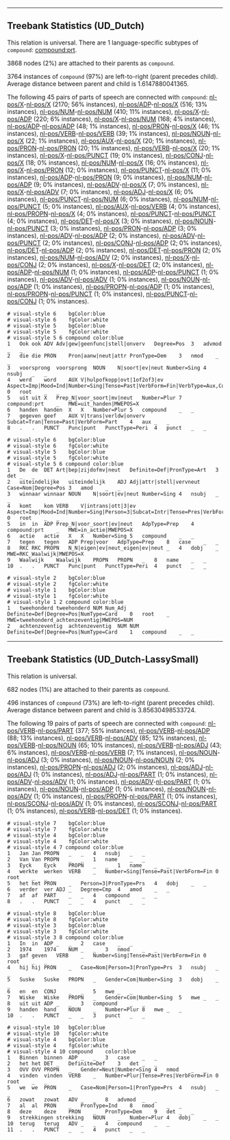 

--------------------------------------------------------------------------------

## Treebank Statistics (UD_Dutch)

This relation is universal.
There are 1 language-specific subtypes of `compound`: [compound:prt]().

3868 nodes (2%) are attached to their parents as `compound`.

3764 instances of `compound` (97%) are left-to-right (parent precedes child).
Average distance between parent and child is 1.6147880041365.

The following 45 pairs of parts of speech are connected with `compound`: [nl-pos/X]()-[nl-pos/X]() (2170; 56% instances), [nl-pos/ADP]()-[nl-pos/X]() (516; 13% instances), [nl-pos/NUM]()-[nl-pos/NUM]() (410; 11% instances), [nl-pos/X]()-[nl-pos/ADP]() (220; 6% instances), [nl-pos/X]()-[nl-pos/NUM]() (168; 4% instances), [nl-pos/ADP]()-[nl-pos/ADP]() (48; 1% instances), [nl-pos/PRON]()-[nl-pos/X]() (46; 1% instances), [nl-pos/VERB]()-[nl-pos/VERB]() (39; 1% instances), [nl-pos/NOUN]()-[nl-pos/X]() (22; 1% instances), [nl-pos/AUX]()-[nl-pos/X]() (20; 1% instances), [nl-pos/PRON]()-[nl-pos/PRON]() (20; 1% instances), [nl-pos/VERB]()-[nl-pos/X]() (20; 1% instances), [nl-pos/X]()-[nl-pos/PUNCT]() (19; 0% instances), [nl-pos/CONJ]()-[nl-pos/X]() (18; 0% instances), [nl-pos/NUM]()-[nl-pos/X]() (16; 0% instances), [nl-pos/X]()-[nl-pos/PRON]() (12; 0% instances), [nl-pos/PUNCT]()-[nl-pos/X]() (11; 0% instances), [nl-pos/ADP]()-[nl-pos/PRON]() (9; 0% instances), [nl-pos/NUM]()-[nl-pos/ADP]() (9; 0% instances), [nl-pos/ADV]()-[nl-pos/X]() (7; 0% instances), [nl-pos/X]()-[nl-pos/ADV]() (7; 0% instances), [nl-pos/ADJ]()-[nl-pos/X]() (6; 0% instances), [nl-pos/PUNCT]()-[nl-pos/NUM]() (6; 0% instances), [nl-pos/NUM]()-[nl-pos/PUNCT]() (5; 0% instances), [nl-pos/AUX]()-[nl-pos/VERB]() (4; 0% instances), [nl-pos/PROPN]()-[nl-pos/X]() (4; 0% instances), [nl-pos/PUNCT]()-[nl-pos/PUNCT]() (4; 0% instances), [nl-pos/DET]()-[nl-pos/X]() (3; 0% instances), [nl-pos/NOUN]()-[nl-pos/PUNCT]() (3; 0% instances), [nl-pos/PRON]()-[nl-pos/ADP]() (3; 0% instances), [nl-pos/ADV]()-[nl-pos/ADP]() (2; 0% instances), [nl-pos/ADV]()-[nl-pos/PUNCT]() (2; 0% instances), [nl-pos/CONJ]()-[nl-pos/ADP]() (2; 0% instances), [nl-pos/DET]()-[nl-pos/ADP]() (2; 0% instances), [nl-pos/DET]()-[nl-pos/PRON]() (2; 0% instances), [nl-pos/NUM]()-[nl-pos/ADV]() (2; 0% instances), [nl-pos/X]()-[nl-pos/CONJ]() (2; 0% instances), [nl-pos/X]()-[nl-pos/DET]() (2; 0% instances), [nl-pos/ADP]()-[nl-pos/NUM]() (1; 0% instances), [nl-pos/ADP]()-[nl-pos/PUNCT]() (1; 0% instances), [nl-pos/ADV]()-[nl-pos/ADV]() (1; 0% instances), [nl-pos/NOUN]()-[nl-pos/ADP]() (1; 0% instances), [nl-pos/PROPN]()-[nl-pos/ADP]() (1; 0% instances), [nl-pos/PROPN]()-[nl-pos/PUNCT]() (1; 0% instances), [nl-pos/PUNCT]()-[nl-pos/CONJ]() (1; 0% instances).


~~~ conllu
# visual-style 6	bgColor:blue
# visual-style 6	fgColor:white
# visual-style 5	bgColor:blue
# visual-style 5	fgColor:white
# visual-style 5 6 compound	color:blue
1	Ook	ook	ADV	Adv|gew|geenfunc|stell|onverv	Degree=Pos	3	advmod	_	_
2	die	die	PRON	Pron|aanw|neut|attr	PronType=Dem	3	nmod	_	_
3	voorsprong	voorsprong	NOUN	N|soort|ev|neut	Number=Sing	4	nsubj	_	_
4	werd	word	AUX	V|hulpofkopp|ovt|1of2of3|ev	Aspect=Imp|Mood=Ind|Number=Sing|Tense=Past|VerbForm=Fin|VerbType=Aux,Cop	0	root	_	_
5	uit	uit	X	Prep_N|voor_soort|mv|neut	Number=Plur	7	compound:prt	_	MWE=uit_handen|MWEPOS=X
6	handen	handen	X	X	Number=Plur	5	compound	_	_
7	gegeven	geef	AUX	V|trans|verldw|onverv	Subcat=Tran|Tense=Past|VerbForm=Part	4	aux	_	_
8	.	.	PUNCT	Punc|punt	PunctType=Peri	4	punct	_	_

~~~


~~~ conllu
# visual-style 6	bgColor:blue
# visual-style 6	fgColor:white
# visual-style 5	bgColor:blue
# visual-style 5	fgColor:white
# visual-style 5 6 compound	color:blue
1	De	de	DET	Art|bep|zijdofmv|neut	Definite=Def|PronType=Art	3	det	_	_
2	uiteindelijke	uiteindelijk	ADJ	Adj|attr|stell|vervneut	Case=Nom|Degree=Pos	3	amod	_	_
3	winnaar	winnaar	NOUN	N|soort|ev|neut	Number=Sing	4	nsubj	_	_
4	komt	kom	VERB	V|intrans|ott|3|ev	Aspect=Imp|Mood=Ind|Number=Sing|Person=3|Subcat=Intr|Tense=Pres|VerbForm=Fin	0	root	_	_
5	in	in	ADP	Prep_N|voor_soort|ev|neut	AdpType=Prep	4	compound:prt	_	MWE=in_actie|MWEPOS=X
6	actie	actie	X	X	Number=Sing	5	compound	_	_
7	tegen	tegen	ADP	Prep|voor	AdpType=Prep	8	case	_	_
8	RKC	RKC	PROPN	N_N|eigen|ev|neut_eigen|ev|neut	_	4	dobj	_	MWE=RKC_Waalwijk|MWEPOS=X
9	Waalwijk	Waalwijk	PROPN	PROPN	_	8	name	_	_
10	.	.	PUNCT	Punc|punt	PunctType=Peri	4	punct	_	_

~~~


~~~ conllu
# visual-style 2	bgColor:blue
# visual-style 2	fgColor:white
# visual-style 1	bgColor:blue
# visual-style 1	fgColor:white
# visual-style 1 2 compound	color:blue
1	tweehonderd	tweehonderd	NUM	Num_Adj	Definite=Def|Degree=Pos|NumType=Card	0	root	_	MWE=tweehonderd_achtenzeventig|MWEPOS=NUM
2	achtenzeventig	achtenzeventig	NUM	NUM	Definite=Def|Degree=Pos|NumType=Card	1	compound	_	_

~~~




--------------------------------------------------------------------------------

## Treebank Statistics (UD_Dutch-LassySmall)

This relation is universal.

682 nodes (1%) are attached to their parents as `compound`.

496 instances of `compound` (73%) are left-to-right (parent precedes child).
Average distance between parent and child is 3.85630498533724.

The following 19 pairs of parts of speech are connected with `compound`: [nl-pos/VERB]()-[nl-pos/PART]() (377; 55% instances), [nl-pos/VERB]()-[nl-pos/ADP]() (88; 13% instances), [nl-pos/VERB]()-[nl-pos/ADV]() (85; 12% instances), [nl-pos/VERB]()-[nl-pos/NOUN]() (65; 10% instances), [nl-pos/VERB]()-[nl-pos/ADJ]() (43; 6% instances), [nl-pos/VERB]()-[nl-pos/VERB]() (7; 1% instances), [nl-pos/NOUN]()-[nl-pos/ADJ]() (3; 0% instances), [nl-pos/NOUN]()-[nl-pos/NOUN]() (2; 0% instances), [nl-pos/PROPN]()-[nl-pos/ADJ]() (2; 0% instances), [nl-pos/ADJ]()-[nl-pos/ADJ]() (1; 0% instances), [nl-pos/ADJ]()-[nl-pos/PART]() (1; 0% instances), [nl-pos/ADV]()-[nl-pos/ADV]() (1; 0% instances), [nl-pos/ADV]()-[nl-pos/PART]() (1; 0% instances), [nl-pos/NOUN]()-[nl-pos/ADP]() (1; 0% instances), [nl-pos/NOUN]()-[nl-pos/ADV]() (1; 0% instances), [nl-pos/PROPN]()-[nl-pos/PART]() (1; 0% instances), [nl-pos/SCONJ]()-[nl-pos/ADV]() (1; 0% instances), [nl-pos/SCONJ]()-[nl-pos/PART]() (1; 0% instances), [nl-pos/VERB]()-[nl-pos/DET]() (1; 0% instances).


~~~ conllu
# visual-style 7	bgColor:blue
# visual-style 7	fgColor:white
# visual-style 4	bgColor:blue
# visual-style 4	fgColor:white
# visual-style 4 7 compound	color:blue
1	Jan	Jan	PROPN	_	_	4	nsubj	_	_
2	Van	Van	PROPN	_	_	1	name	_	_
3	Eyck	Eyck	PROPN	_	_	1	name	_	_
4	werkte	werken	VERB	_	Number=Sing|Tense=Past|VerbForm=Fin	0	root	_	_
5	het	het	PRON	_	Person=3|PronType=Prs	4	dobj	_	_
6	verder	ver	ADJ	_	Degree=Cmp	4	amod	_	_
7	af	af	PART	_	_	4	compound	_	_
8	.	.	PUNCT	_	_	4	punct	_	_

~~~


~~~ conllu
# visual-style 8	bgColor:blue
# visual-style 8	fgColor:white
# visual-style 3	bgColor:blue
# visual-style 3	fgColor:white
# visual-style 3 8 compound	color:blue
1	In	in	ADP	_	_	2	case	_	_
2	1974	1974	NUM	_	_	3	nmod	_	_
3	gaf	geven	VERB	_	Number=Sing|Tense=Past|VerbForm=Fin	0	root	_	_
4	hij	hij	PRON	_	Case=Nom|Person=3|PronType=Prs	3	nsubj	_	_
5	Suske	Suske	PROPN	_	Gender=Com|Number=Sing	3	dobj	_	_
6	en	en	CONJ	_	_	5	mwe	_	_
7	Wiske	Wiske	PROPN	_	Gender=Com|Number=Sing	5	mwe	_	_
8	uit	uit	ADP	_	_	3	compound	_	_
9	handen	hand	NOUN	_	Number=Plur	8	mwe	_	_
10	.	.	PUNCT	_	_	3	punct	_	_

~~~


~~~ conllu
# visual-style 10	bgColor:blue
# visual-style 10	fgColor:white
# visual-style 4	bgColor:blue
# visual-style 4	fgColor:white
# visual-style 4 10 compound	color:blue
1	Binnen	binnen	ADP	_	_	3	case	_	_
2	het	het	DET	_	Definite=Def	3	det	_	_
3	OVV	OVV	PROPN	_	Gender=Neut|Number=Sing	4	nmod	_	_
4	vinden	vinden	VERB	_	Number=Plur|Tense=Pres|VerbForm=Fin	0	root	_	_
5	we	we	PRON	_	Case=Nom|Person=1|PronType=Prs	4	nsubj	_	_
6	zowat	zowat	ADV	_	_	8	advmod	_	_
7	al	al	PRON	_	PronType=Ind	8	nmod	_	_
8	deze	deze	PRON	_	PronType=Dem	9	det	_	_
9	strekkingen	strekking	NOUN	_	Number=Plur	4	dobj	_	_
10	terug	terug	ADV	_	_	4	compound	_	_
11	.	.	PUNCT	_	_	4	punct	_	_

~~~


